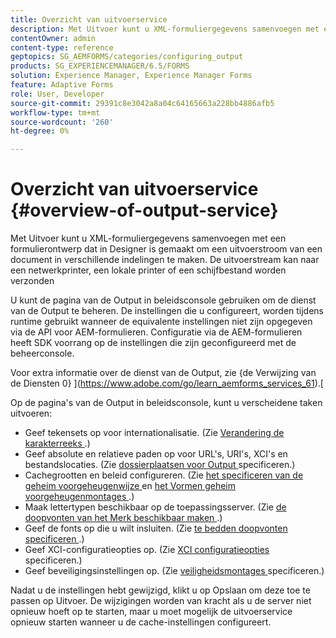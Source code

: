 ```yaml
---
title: Overzicht van uitvoerservice
description: Met Uitvoer kunt u XML-formuliergegevens samenvoegen met een formulierontwerp dat in Designer is gemaakt om een uitvoerstroom van een document in verschillende indelingen te maken.
contentOwner: admin
content-type: reference
geptopics: SG_AEMFORMS/categories/configuring_output
products: SG_EXPERIENCEMANAGER/6.5/FORMS
solution: Experience Manager, Experience Manager Forms
feature: Adaptive Forms
role: User, Developer
source-git-commit: 29391c8e3042a8a04c64165663a228bb4886afb5
workflow-type: tm+mt
source-wordcount: '260'
ht-degree: 0%

---
```


# Overzicht van uitvoerservice {#overview-of-output-service}

Met Uitvoer kunt u XML-formuliergegevens samenvoegen met een formulierontwerp dat in Designer is gemaakt om een uitvoerstroom van een document in verschillende indelingen te maken. De uitvoerstream kan naar een netwerkprinter, een lokale printer of een schijfbestand worden verzonden

U kunt de pagina van de Output in beleidsconsole gebruiken om de dienst van de Output te beheren. De instellingen die u configureert, worden tijdens runtime gebruikt wanneer de equivalente instellingen niet zijn opgegeven via de API voor AEM-formulieren. Configuratie via de AEM-formulieren heeft SDK voorrang op de instellingen die zijn geconfigureerd met de beheerconsole.

Voor extra informatie over de dienst van de Output, zie {de Verwijzing van de Diensten 0} ](https://www.adobe.com/go/learn_aemforms_services_61).[

Op de pagina&#39;s van de Output in beleidsconsole, kunt u verscheidene taken uitvoeren:

* Geef tekensets op voor internationalisatie. (Zie [ Verandering de karakterreeks ](/help/forms/using/admin-help/change-character-set.md#change-the-character-set).)
* Geef absolute en relatieve paden op voor URL&#39;s, URI&#39;s, XCI&#39;s en bestandslocaties. (Zie [ dossierplaatsen voor Output ](/help/forms/using/admin-help/specify-file-locations-output.md#specify-file-locations-for-output) specificeren.)
* Cachegrootten en beleid configureren. (Zie [ het specificeren van de geheim voorgeheugenwijze ](/help/forms/using/admin-help/configuring-caching-output.md#specifying-the-cache-mode) en [ het Vormen geheim voorgeheugenmontages ](/help/forms/using/admin-help/configuring-caching-output.md#configuring-cache-settings).)
* Maak lettertypen beschikbaar op de toepassingsserver. (Zie [ de doopvonten van het Merk beschikbaar maken ](/help/forms/using/admin-help/make-fonts-available.md#make-fonts-available).)
* Geef de fonts op die u wilt insluiten. (Zie [ te bedden doopvonten specificeren ](/help/forms/using/admin-help/specify-fonts-embed.md#specify-fonts-to-embed).)
* Geef XCI-configuratieopties op. (Zie [ XCI configuratieopties ](/help/forms/using/admin-help/specify-xci-configuration-options.md#specify-xci-configuration-options) specificeren.)
* Geef beveiligingsinstellingen op. (Zie [ veiligheidsmontages ](/help/forms/using/admin-help/specify-security-settings.md#specify-security-settings) specificeren.)

Nadat u de instellingen hebt gewijzigd, klikt u op Opslaan om deze toe te passen op Uitvoer. De wijzigingen worden van kracht als u de server niet opnieuw hoeft op te starten, maar u moet mogelijk de uitvoerservice opnieuw starten wanneer u de cache-instellingen configureert.
